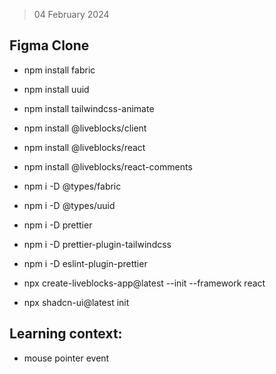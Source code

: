 > 04 February 2024

## Figma Clone

- npm install fabric
- npm install uuid
- npm install tailwindcss-animate
- npm install @liveblocks/client
- npm install @liveblocks/react
- npm install @liveblocks/react-comments

- npm i -D @types/fabric
- npm i -D @types/uuid
- npm i -D prettier
- npm i -D prettier-plugin-tailwindcss
- npm i -D eslint-plugin-prettier

- npx create-liveblocks-app@latest --init --framework react
- npx shadcn-ui@latest init


## Learning context: 
- mouse pointer event 